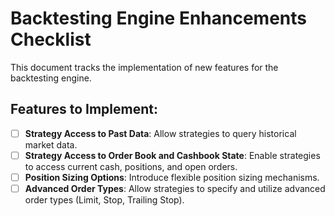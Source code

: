 # Backtesting Engine Enhancements Checklist

This document tracks the implementation of new features for the backtesting engine.

## Features to Implement:

- [ ] **Strategy Access to Past Data**: Allow strategies to query historical market data.
- [ ] **Strategy Access to Order Book and Cashbook State**: Enable strategies to access current cash, positions, and open orders.
- [ ] **Position Sizing Options**: Introduce flexible position sizing mechanisms.
- [ ] **Advanced Order Types**: Allow strategies to specify and utilize advanced order types (Limit, Stop, Trailing Stop).

